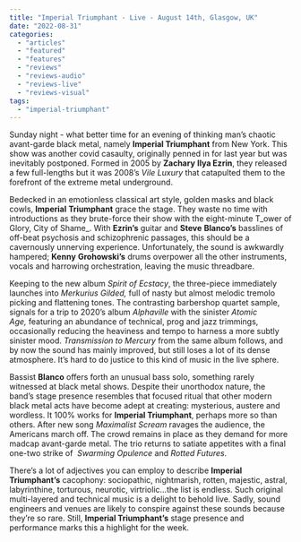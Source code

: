 ```yaml
---
title: "Imperial Triumphant - Live - August 14th, Glasgow, UK"
date: "2022-08-31"
categories: 
  - "articles"
  - "featured"
  - "features"
  - "reviews"
  - "reviews-audio"
  - "reviews-live"
  - "reviews-visual"
tags: 
  - "imperial-triumphant"
---
```


Sunday night - what better time for an evening of thinking man’s chaotic avant-garde black metal, namely **Imperial Triumphant** from New York. This show was another covid casaulty, originally penned in for last year but was inevitably postponed. Formed in 2005 by **Zachary** **Ilya Ezrin**, they released a few full-lengths but it was 2008’s _Vile Luxury_ that catapulted them to the forefront of the extreme metal underground.

Bedecked in an emotionless classical art style, golden masks and black cowls, **Imperial** **Triumphant** grace the stage. They waste no time with introductions as they brute-force their show with the eight-minute T_ower of Glory, City of Shame_. With **Ezrin’s** guitar and **Steve** **Blanco’s** basslines of off-beat psychosis and schizophrenic passages, this should be a cavernously unnerving experience. Unfortunately, the sound is awkwardly hampered; **Kenny** **Grohowski’s** drums overpower all the other instruments, vocals and harrowing orchestration, leaving the music threadbare.

Keeping to the new album _Spirit of Ecstacy_, the three-piece immediately launches into _Merkurius Gilded,_ full of nasty but almost melodic tremolo picking and flattening tones. The contrasting barbershop quartet sample, signals for a trip to 2020’s album _Alphaville_ with the sinister _Atomic Age,_ featuring an abundance of technical, prog and jazz trimmings, occasionally reducing the heaviness and tempo to harness a more subtly sinister mood. _Transmission to Mercury_ from the same album follows, and by now the sound has mainly improved, but still loses a lot of its dense atmosphere. It’s hard to do justice to this kind of music in the live sphere.

Bassist **Blanco** offers forth an unusual bass solo, something rarely witnessed at black metal shows. Despite their unorthodox nature, the band’s stage presence resembles that focused ritual that other modern black metal acts have become adept at creating: mysterious, austere and wordless. It 100% works for **Imperial Triumphant**, perhaps more so than others. After new song _Maximalist Scream_ ravages the audience, the Americans march off. The crowd remains in place as they demand for more madcap avant-garde metal. The trio returns to satiate appetites with a final one-two strike of  _Swarming Opulence_ and _Rotted_ _Futures._

There’s a lot of adjectives you can employ to describe **Imperial Triumphant’s** cacophony: sociopathic, nightmarish, rotten, majestic, astral, labyrinthine, torturous, neurotic, virtriolic…the list is endless. Such original multi-layered and technical music is a delight to behold live. Sadly, sound engineers and venues are likely to conspire against these sounds because they’re so rare. Still, **Imperial Triumphant’s** stage presence and performance marks this a highlight for the week.
